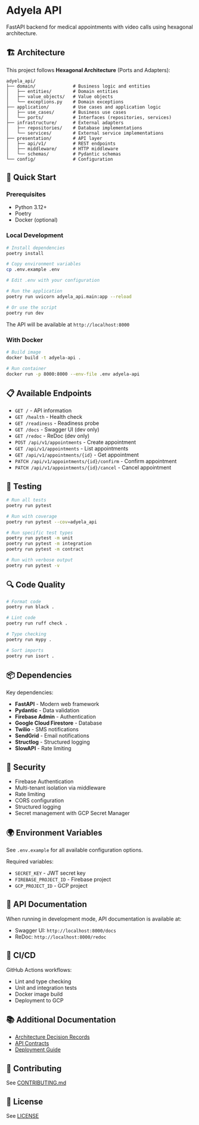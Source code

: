 # Adyela API

FastAPI backend for medical appointments with video calls using hexagonal
architecture.

## 🏗️ Architecture

This project follows **Hexagonal Architecture** (Ports and Adapters):

```
adyela_api/
├── domain/              # Business logic and entities
│   ├── entities/        # Domain entities
│   ├── value_objects/   # Value objects
│   └── exceptions.py    # Domain exceptions
├── application/         # Use cases and application logic
│   ├── use_cases/       # Business use cases
│   └── ports/           # Interfaces (repositories, services)
├── infrastructure/      # External adapters
│   ├── repositories/    # Database implementations
│   └── services/        # External service implementations
├── presentation/        # API layer
│   ├── api/v1/          # REST endpoints
│   ├── middleware/      # HTTP middleware
│   └── schemas/         # Pydantic schemas
└── config/              # Configuration
```

## 🚀 Quick Start

### Prerequisites

- Python 3.12+
- Poetry
- Docker (optional)

### Local Development

```bash
# Install dependencies
poetry install

# Copy environment variables
cp .env.example .env

# Edit .env with your configuration

# Run the application
poetry run uvicorn adyela_api.main:app --reload

# Or use the script
poetry run dev
```

The API will be available at `http://localhost:8000`

### With Docker

```bash
# Build image
docker build -t adyela-api .

# Run container
docker run -p 8000:8000 --env-file .env adyela-api
```

## 📋 Available Endpoints

- `GET /` - API information
- `GET /health` - Health check
- `GET /readiness` - Readiness probe
- `GET /docs` - Swagger UI (dev only)
- `GET /redoc` - ReDoc (dev only)
- `POST /api/v1/appointments` - Create appointment
- `GET /api/v1/appointments` - List appointments
- `GET /api/v1/appointments/{id}` - Get appointment
- `PATCH /api/v1/appointments/{id}/confirm` - Confirm appointment
- `PATCH /api/v1/appointments/{id}/cancel` - Cancel appointment

## 🧪 Testing

```bash
# Run all tests
poetry run pytest

# Run with coverage
poetry run pytest --cov=adyela_api

# Run specific test types
poetry run pytest -m unit
poetry run pytest -m integration
poetry run pytest -m contract

# Run with verbose output
poetry run pytest -v
```

## 🔍 Code Quality

```bash
# Format code
poetry run black .

# Lint code
poetry run ruff check .

# Type checking
poetry run mypy .

# Sort imports
poetry run isort .
```

## 📦 Dependencies

Key dependencies:

- **FastAPI** - Modern web framework
- **Pydantic** - Data validation
- **Firebase Admin** - Authentication
- **Google Cloud Firestore** - Database
- **Twilio** - SMS notifications
- **SendGrid** - Email notifications
- **Structlog** - Structured logging
- **SlowAPI** - Rate limiting

## 🔐 Security

- Firebase Authentication
- Multi-tenant isolation via middleware
- Rate limiting
- CORS configuration
- Structured logging
- Secret management with GCP Secret Manager

## 🌍 Environment Variables

See `.env.example` for all available configuration options.

Required variables:

- `SECRET_KEY` - JWT secret key
- `FIREBASE_PROJECT_ID` - Firebase project
- `GCP_PROJECT_ID` - GCP project

## 📝 API Documentation

When running in development mode, API documentation is available at:

- Swagger UI: `http://localhost:8000/docs`
- ReDoc: `http://localhost:8000/redoc`

## 🔄 CI/CD

GitHub Actions workflows:

- Lint and type checking
- Unit and integration tests
- Docker image build
- Deployment to GCP

## 📚 Additional Documentation

- [Architecture Decision Records](../../docs/adrs/)
- [API Contracts](../../docs/api/)
- [Deployment Guide](../../docs/deployment/)

## 🤝 Contributing

See [CONTRIBUTING.md](../../CONTRIBUTING.md)

## 📄 License

See [LICENSE](../../LICENSE)
